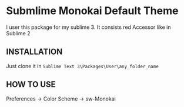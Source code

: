 Submlime Monokai Default Theme
============================

I user this package for my sublime 3. It consists red Accessor like in Sublime 2

INSTALLATION
------------

Just clone it in `Sublime Text 3\Packages\User\any_folder_name`


HOW TO USE
------------

Preferences -> Color Scheme -> sw-Monokai